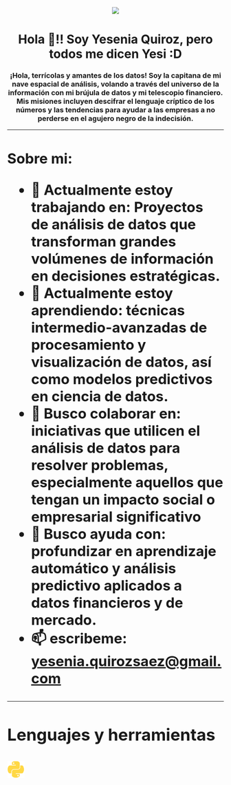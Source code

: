 <div id= "header" align="center" >
  <img src= "https://media.giphy.com/media/13HBDT4QSTpveU/giphy.gif" width = "200"/>
</div>
<h1 align="center">  Hola 👋!! Soy Yesenia Quiroz, pero todos me dicen Yesi :D 
  <!-- /!--><h3 align="center">¡Hola, terrícolas y amantes de los datos! Soy la capitana de mi nave espacial de análisis, volando a través del universo de la información con mi brújula de datos y mi telescopio financiero. Mis misiones incluyen descifrar el lenguaje críptico de los números y las tendencias para ayudar a las empresas a no perderse en el agujero negro de la indecisión. 
 

---
<div align="left">
<h1>Sobre mi:

- 🔭 Actualmente estoy trabajando en: Proyectos de análisis de datos que transforman grandes volúmenes de información en decisiones estratégicas.
- 🌱 Actualmente estoy aprendiendo: técnicas intermedio-avanzadas de procesamiento y visualización de datos, así como modelos predictivos en ciencia de datos.
- 👯  Busco colaborar en: iniciativas que utilicen el análisis de datos para resolver problemas, especialmente aquellos que tengan un impacto social o empresarial significativo
- 🤔 Busco ayuda con: profundizar en aprendizaje automático y análisis predictivo aplicados a datos financieros y de mercado.
- 📫 escribeme: yesenia.quirozsaez@gmail.com

---

<div align="left">
  <h3> Lenguajes y herramientas </h3>
  <div>
    <img src= "https://github.com/devicons/devicon/blob/master/icons/python/python-plain.svg" title ="Python" width = "40" height = "40"/>
    
  </div>
